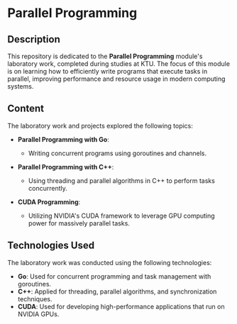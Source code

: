 # Parallel Programming

## Description

This repository is dedicated to the **Parallel Programming** module's laboratory work, completed during studies at KTU. The focus of this module is on learning how to efficiently write programs that execute tasks in parallel, improving performance and resource usage in modern computing systems.

## Content

The laboratory work and projects explored the following topics:

- **Parallel Programming with Go**:
  - Writing concurrent programs using goroutines and channels.
  
- **Parallel Programming with C++**:
  - Using threading and parallel algorithms in C++ to perform tasks concurrently.
  
- **CUDA Programming**:
  - Utilizing NVIDIA's CUDA framework to leverage GPU computing power for massively parallel tasks.

## Technologies Used

The laboratory work was conducted using the following technologies:

- **Go**: Used for concurrent programming and task management with goroutines.
- **C++**: Applied for threading, parallel algorithms, and synchronization techniques.
- **CUDA**: Used for developing high-performance applications that run on NVIDIA GPUs.
